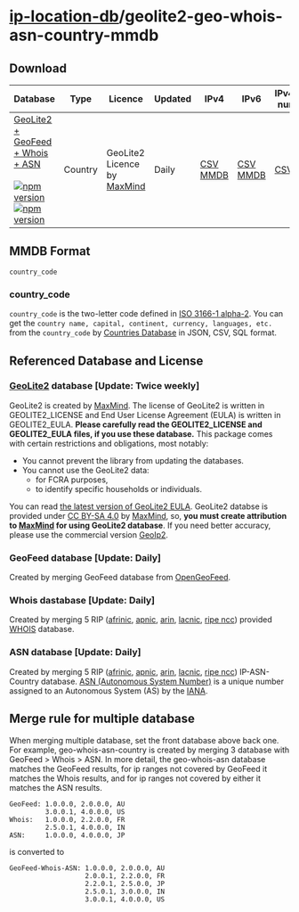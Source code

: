 # [ip-location-db](https://github.com/sapics/ip-location-db)/geolite2-geo-whois-asn-country-mmdb

## Download

| Database | Type | Licence | Updated | IPv4 | IPv6 | IPv4-num | IPv6-num |
|---|---|---|---|---|---|---|---|
| [GeoLite2 + GeoFeed + Whois + ASN](https://github.com/sapics/ip-location-db/tree/main/geolite2-geo-whois-asn-country/)<br><br>[![npm version](https://img.shields.io/npm/v/@ip-location-db/geolite2-geo-whois-asn-country?color=success&style=flat-square&label=CSV)](https://www.npmjs.com/package/@ip-location-db/geolite2-geo-whois-asn-country)<br>[![npm version](https://img.shields.io/npm/v/@ip-location-db/geolite2-geo-whois-asn-country-mmdb?color=success&style=flat-square&label=MMDB)](https://www.npmjs.com/package/@ip-location-db/geolite2-geo-whois-asn-country-mmdb) | Country | GeoLite2 Licence by [MaxMind](https://www.maxmind.com/) | Daily | [CSV](https://cdn.jsdelivr.net/npm/@ip-location-db/geolite2-geo-whois-asn-country/geolite2-geo-whois-asn-country-ipv4.csv)<br>[MMDB](https://cdn.jsdelivr.net/npm/@ip-location-db/geolite2-geo-whois-asn-country-mmdb/geolite2-geo-whois-asn-country-ipv4.mmdb) | [CSV](https://cdn.jsdelivr.net/npm/@ip-location-db/geolite2-geo-whois-asn-country/geolite2-geo-whois-asn-country-ipv6.csv)<br>[MMDB](https://cdn.jsdelivr.net/npm/@ip-location-db/geolite2-geo-whois-asn-country-mmdb/geolite2-geo-whois-asn-country-ipv6.mmdb) | [CSV](https://cdn.jsdelivr.net/npm/@ip-location-db/geolite2-geo-whois-asn-country/geolite2-geo-whois-asn-country-ipv4-num.csv) | [CSV](https://cdn.jsdelivr.net/npm/@ip-location-db/geolite2-geo-whois-asn-country/geolite2-geo-whois-asn-country-ipv6-num.csv) |


## MMDB Format

```
country_code
```


### country_code

`country_code` is the two-letter code defined in [ISO 3166-1 alpha-2](https://wikipedia.org/wiki/ISO_3166-1_alpha-2).
You can get the `country name, capital, continent, currency, languages, etc.` from the `country_code` by [Countries Database](https://github.com/annexare/Countries) in JSON, CSV, SQL format.


## Referenced Database and License



### [GeoLite2](https://dev.maxmind.com/geoip/geoip2/geolite2/) database [Update: Twice weekly]

GeoLite2 is created by [MaxMind](https://www.maxmind.com).
The license of GeoLite2 is written in GEOLITE2_LICENSE and End User License Agreement (EULA) is written in GEOLITE2_EULA.
**Please carefully read the GEOLITE2_LICENSE and GEOLITE2_EULA files, if you use these database.**
This package comes with certain restrictions and obligations, most notably:
- You cannot prevent the library from updating the databases.
- You cannot use the GeoLite2 data:
  - for FCRA purposes,
  - to identify specific households or individuals.

You can read [the latest version of GeoLite2 EULA](https://www.maxmind.com/en/geolite2/eula).
GeoLite2 databse is provided under [CC BY-SA 4.0](https://creativecommons.org/licenses/by-sa/4.0/) by [MaxMind](https://www.maxmind.com), so, **you must create attribution to [MaxMind](https://www.maxmind.com) for using GeoLite2 database**.
If you need better accuracy, please use the commercial version [GeoIp2](https://www.maxmind.com/en/geoip2-databases).



### GeoFeed database [Update: Daily]

Created by merging GeoFeed database from [OpenGeoFeed](https://opengeofeed.org/).



### Whois dastabase [Update: Daily]

Created by merging 5 RIP ([afrinic](https://afrinic.net), [apnic](https://www.apnic.net), [arin](https://www.arin.net), [lacnic](https://www.lacnic.net), [ripe ncc](https://www.ripe.net)) provided [WHOIS](https://en.wikipedia.org/wiki/WHOIS) database.



### ASN database [Update: Daily]

Created by merging 5 RIP ([afrinic](https://afrinic.net), [apnic](https://www.apnic.net), [arin](https://www.arin.net), [lacnic](https://www.lacnic.net), [ripe ncc](https://www.ripe.net)) IP-ASN-Country database.
[ASN (Autonomous System Number)](https://wikipedia.org/wiki/Autonomous_system_(Internet)) is a unique number assigned to an Autonomous System (AS) by the [IANA](https://www.iana.org/).

## Merge rule for multiple database

When merging multiple database, set the front database above back one.
For example, geo-whois-asn-country is created by merging 3 database with GeoFeed > Whois > ASN.
In more detail, the geo-whois-asn database matches the GeoFeed results, for ip ranges not covered by GeoFeed it matches the Whois results, and for ip ranges not covered by either it matches the ASN results.
```
GeoFeed: 1.0.0.0, 2.0.0.0, AU
         3.0.0.1, 4.0.0.0, US
Whois:   1.0.0.0, 2.2.0.0, FR
         2.5.0.1, 4.0.0.0, IN
ASN:     1.0.0.0, 4.0.0.0, JP
```
is converted to
```
GeoFeed-Whois-ASN: 1.0.0.0, 2.0.0.0, AU
                   2.0.0.1, 2.2.0.0, FR
                   2.2.0.1, 2.5.0.0, JP
                   2.5.0.1, 3.0.0.0, IN
                   3.0.0.1, 4.0.0.0, US
```

